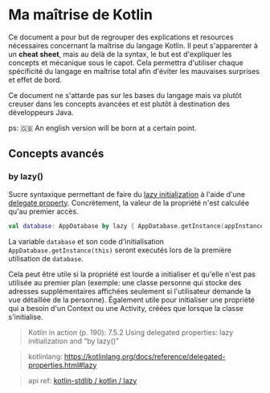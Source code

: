 # Ma maîtrise de Kotlin

Ce document a pour but de regrouper des explications et resources nécessaires concernant la maîtrise du langage Kotlin. Il peut s'apparenter à un **cheat sheet**, mais au delà de la syntax, le but est d'expliquer les concepts et mécanique sous le capot. Cela permettra d'utiliser chaque spécificité du langage en maîtrise total afin d'éviter les mauvaises surprises et effet de bord.

Ce document ne s'attarde pas sur les bases du langage mais va plutôt creuser dans les concepts avancées et est plutôt à destination des développeurs Java.

ps: :gb: An english version will be born at a certain point.

## Concepts avancés

### by lazy()

Sucre syntaxique permettant de faire du [lazy initialization](https://en.wikipedia.org/wiki/Lazy_initialization) à l'aide d'une [delegate property](https://kotlinlang.org/docs/reference/delegated-properties.html#delegated-properties). Concrètement, la valeur de la propriété n'est calculée qu'au premier accès.

```kotlin
val database: AppDatabase by lazy { AppDatabase.getInstance(appInstance) }
```

La variable `database` et son code d'initialisation `AppDatabase.getInstance(this)` seront executés lors de la première utilisation de `database`.

Cela peut être utile si la propriété est lourde a initialiser et qu'elle n'est pas utilisée au premier plan (exemple: une classe personne qui stocke des adresses supplémentaires affichées seulement si l'utilisateur demande la vue détaillée de la personne). Également utile pour initialiser une propriété qui a besoin d'un Context ou une Activity, créées que lorsque la classe s'initialise.

> Kotlin in action (p. 190): 7.5.2 Using delegated properties: lazy initialization and “by lazy()”

> kotlinlang: https://kotlinlang.org/docs/reference/delegated-properties.html#lazy

> api ref: [kotlin-stdlib / kotlin / lazy](https://kotlinlang.org/api/latest/jvm/stdlib/kotlin/lazy.html)
